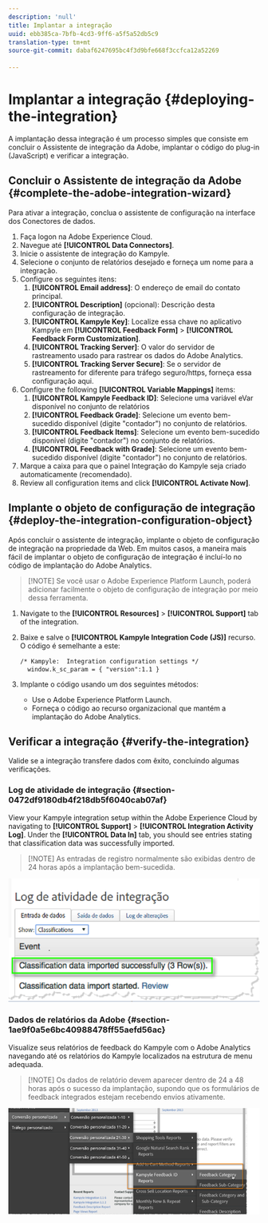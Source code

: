 ```yaml
---
description: 'null'
title: Implantar a integração
uuid: ebb385ca-7bfb-4cd3-9ff6-a5f5a52db5c9
translation-type: tm+mt
source-git-commit: dabaf6247695bc4f3d9bfe668f3ccfca12a52269

---
```



# Implantar a integração {#deploying-the-integration}

A implantação dessa integração é um processo simples que consiste em concluir o Assistente de integração da Adobe, implantar o código do plug-in (JavaScript) e verificar a integração.

## Concluir o Assistente de integração da Adobe {#complete-the-adobe-integration-wizard}

Para ativar a integração, conclua o assistente de configuração na interface dos Conectores de dados.

1. Faça logon na Adobe Experience Cloud.
1. Navegue até **[!UICONTROL Data Connectors]**.
1. Inicie o assistente de integração do Kampyle.
1. Selecione o conjunto de relatórios desejado e forneça um nome para a integração.
1. Configure os seguintes itens:
   1. **[!UICONTROL Email address]**: O endereço de email do contato principal.
   1. **[!UICONTROL Description]** (opcional): Descrição desta configuração de integração.
   1. **[!UICONTROL Kampyle Key]**: Localize essa chave no aplicativo Kampyle em **[!UICONTROL Feedback Form]** > **[!UICONTROL Feedback Form Customization]**.
   1. **[!UICONTROL Tracking Server]**: O valor do servidor de rastreamento usado para rastrear os dados do Adobe Analytics.
   1. **[!UICONTROL Tracking Server Secure]**: Se o servidor de rastreamento for diferente para tráfego seguro/https, forneça essa configuração aqui.
1. Configure the following **[!UICONTROL Variable Mappings]** items:
   1. **[!UICONTROL Kampyle Feedback ID]**: Selecione uma variável eVar disponível no conjunto de relatórios
   1. **[!UICONTROL Feedback Grade]**: Selecione um evento bem-sucedido disponível (digite &quot;contador&quot;) no conjunto de relatórios.
   1. **[!UICONTROL Feedback Items]**: Selecione um evento bem-sucedido disponível (digite &quot;contador&quot;) no conjunto de relatórios.
   1. **[!UICONTROL Feedback with Grade]**: Selecione um evento bem-sucedido disponível (digite &quot;contador&quot;) no conjunto de relatórios.
1. Marque a caixa para que o painel Integração do Kampyle seja criado automaticamente (recomendado).
1. Review all configuration items and click **[!UICONTROL Activate Now]**.

## Implante o objeto de configuração de integração {#deploy-the-integration-configuration-object}

Após concluir o assistente de integração, implante o objeto de configuração de integração na propriedade da Web. Em muitos casos, a maneira mais fácil de implantar o objeto de configuração de integração é incluí-lo no código de implantação do Adobe Analytics.

>[!NOTE] Se você usar o Adobe Experience Platform Launch, poderá adicionar facilmente o objeto de configuração de integração por meio dessa ferramenta.

1. Navigate to the **[!UICONTROL Resources]** > **[!UICONTROL Support]** tab of the integration.
1. Baixe e salve o **[!UICONTROL Kampyle Integration Code (JS)]** recurso. O código é semelhante a este:

   ```
   /* Kampyle:  Integration configuration settings */
     window.k_sc_param = { "version":1.1 }
   ```

1. Implante o código usando um dos seguintes métodos:

   * Use o Adobe Experience Platform Launch.
   * Forneça o código ao recurso organizacional que mantém a implantação do Adobe Analytics.

## Verificar a integração {#verify-the-integration}

Valide se a integração transfere dados com êxito, concluindo algumas verificações.

### Log de atividade de integração {#section-0472df9180db4f218db5f6040cab07af}

View your Kampyle integration setup within the Adobe Experience Cloud by navigating to **[!UICONTROL Support]** > **[!UICONTROL Integration Activity Log]**. Under the **[!UICONTROL Data In]** tab, you should see entries stating that classification data was successfully imported.

>[!NOTE] As entradas de registro normalmente são exibidas dentro de 24 horas após a implantação bem-sucedida.

![Registro de atividades de integração](assets/integration_activity_log.png)

### Dados de relatórios da Adobe {#section-1ae9f0a5e6bc40988478ff55aefd56ac}

Visualize seus relatórios de feedback do Kampyle com o Adobe Analytics navegando até os relatórios do Kampyle localizados na estrutura de menu adequada.

>[!NOTE] Os dados de relatório devem aparecer dentro de 24 a 48 horas após o sucesso da implantação, supondo que os formulários de feedback integrados estejam recebendo envios ativamente.

![Dados de relatórios da Adobe](assets/adobe_reporting_data.png)
